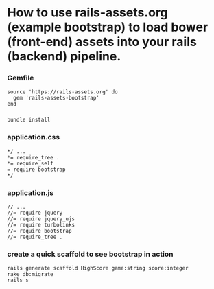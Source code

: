 # How to use rails-assets.org (example bootstrap) to load bower (front-end) assets into your rails (backend) pipeline.

### Gemfile

	source 'https://rails-assets.org' do
	  gem 'rails-assets-bootstrap'
	end

###

	bundle install

### application.css

	*/ ...
	*= require_tree .
	*= require_self
	= require bootstrap 
	*/

### application.js

	// ...
	//= require jquery
	//= require jquery_ujs
	//= require turbolinks
	//= require bootstrap
	//= require_tree .

### create a quick scaffold to see bootstrap in action

	rails generate scaffold HighScore game:string score:integer
	rake db:migrate
	rails s
